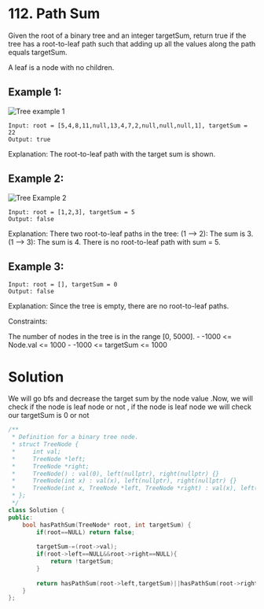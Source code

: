 # 112. Path Sum
Given the root of a binary tree and an integer targetSum, return true if the tree has a root-to-leaf path such that adding up all the values along the path equals targetSum.

A leaf is a node with no children. 

## Example 1:

![Tree example 1](https://assets.leetcode.com/uploads/2021/01/18/pathsum1.jpg)

    Input: root = [5,4,8,11,null,13,4,7,2,null,null,null,1], targetSum = 22
    Output: true

Explanation: The root-to-leaf path with the target sum is shown.
## Example 2:

![Tree Example 2](https://assets.leetcode.com/uploads/2021/01/18/pathsum2.jpg)

    Input: root = [1,2,3], targetSum = 5
    Output: false
Explanation: There two root-to-leaf paths in the tree:
(1 --> 2): The sum is 3.
(1 --> 3): The sum is 4.
There is no root-to-leaf path with sum = 5.
## Example 3:

    Input: root = [], targetSum = 0
    Output: false
Explanation: Since the tree is empty, there are no root-to-leaf paths.
 

Constraints:

The number of nodes in the tree is in the range [0, 5000].
    - -1000 <= Node.val <= 1000
    - -1000 <= targetSum <= 1000

# Solution 

We will go bfs and decrease the target sum by the node value .Now, we will check if the node is leaf node or not , if the node is leaf node we will check our targetSum is 0 or not

```cpp
/**
 * Definition for a binary tree node.
 * struct TreeNode {
 *     int val;
 *     TreeNode *left;
 *     TreeNode *right;
 *     TreeNode() : val(0), left(nullptr), right(nullptr) {}
 *     TreeNode(int x) : val(x), left(nullptr), right(nullptr) {}
 *     TreeNode(int x, TreeNode *left, TreeNode *right) : val(x), left(left), right(right) {}
 * };
 */
class Solution {
public:
    bool hasPathSum(TreeNode* root, int targetSum) {
        if(root==NULL) return false;
        
        targetSum-=(root->val);
        if(root->left==NULL&&root->right==NULL){
            return !targetSum;
        }
        
        return hasPathSum(root->left,targetSum)||hasPathSum(root->right,targetSum);
    }
};
```